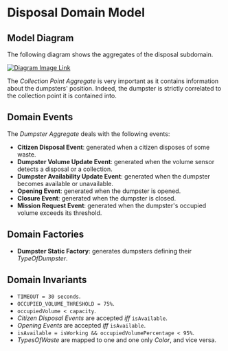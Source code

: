 # Disposal Domain Model

## Model Diagram

The following diagram shows the aggregates of the disposal subdomain.

[![Diagram Image Link](https://tinyurl.com/22ex6n89)](https://tinyurl.com/22ex6n89)<!--![Diagram Image Link](./disposal-domain-model.puml)-->

The *Collection Point Aggregate* is very important as it contains information about the dumpsters' position. Indeed, the dumpster is strictly correlated to the collection point it is contained into.

## Domain Events

The *Dumpster Aggregate* deals with the following events:

* **Citizen Disposal Event**: generated when a citizen disposes of some waste.
* **Dumpster Volume Update Event**: generated when the volume sensor detects a disposal or a collection.
* **Dumpster Availability Update Event**: generated when the dumpster becomes available or unavailable.
* **Opening Event**: generated when the dumpster is opened.
* **Closure Event**: generated when the dumpster is closed.
* **Mission Request Event**: generated when the dumpster's occupied volume exceeds its threshold.

## Domain Factories

* **Dumpster Static Factory**: generates dumpsters defining their *TypeOfDumpster*.

## Domain Invariants

* ```TIMEOUT = 30 seconds```.
* ```OCCUPIED_VOLUME_THRESHOLD = 75%```.
* ```occupiedVolume < capacity```.
* *Citizen Disposal Events* are accepted *iff*  ```isAvailable```.
* *Opening Events* are accepted *iff* ```isAvailable```.
* ```isAvailable = isWorking && occupiedVolumePercentage < 95%```.
* *TypesOfWaste* are mapped to one and one only *Color*, and vice versa.
